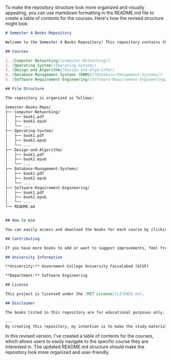 To make the repository structure look more organized and visually appealing, you can use markdown formatting in the README.md file to create a table of contents for the courses. Here's how the revised structure might look:

```markdown
# Semester 4 Books Repository

Welcome to the Semester 4 Books Repository! This repository contains the list of books used for the courses in my current semester.

## Courses

1. [Computer Networking](Computer-Networking/)
2. [Operating System](Operating-System/)
3. [Design and Algorithm](Design-and-Algorithm/)
4. [Database Management Systems (DBMS)](Database-Management-Systems/)
5. [Software Requirement Engineering](Software-Requirement-Engineering/)

## File Structure

The repository is organized as follows:

Semester-Books-Repo/
├── Computer-Networking/
│   ├── book1.pdf
│   ├── book2.epub
│   └── ...
├── Operating-System/
│   ├── book1.pdf
│   ├── book2.epub
│   └── ...
├── Design-and-Algorithm/
│   ├── book1.pdf
│   ├── book2.epub
│   └── ...
├── Database-Management-Systems/
│   ├── book1.pdf
│   ├── book2.epub
│   └── ...
├── Software-Requirement-Engineering/
│   ├── book1.pdf
│   ├── book2.epub
│   └── ...
└── README.md


## How to Use

You can easily access and download the books for each course by clicking on the respective course link above. Each link will take you to the corresponding folder, where you can find and download the relevant books.

## Contributing

If you have more books to add or want to suggest improvements, feel free to contribute to this repository. Please follow the contribution guidelines in the [CONTRIBUTING.md](CONTRIBUTING.md) file.

## University Information

**University:** Government College University Faisalabad (GCUF)

**Department:** Software Engineering

## License

This project is licensed under the [MIT License](LICENSE.md).

## Disclaimer

The books listed in this repository are for educational purposes only. Ensure that you comply with your institution's policies and the book publishers' terms and conditions when using these resources.

---
By creating this repository, my intention is to make the study materials easily accessible for fellow students and foster a collaborative environment. Enjoy your learning journey! 📚
```

In this revised version, I've created a table of contents for the courses, which allows users to easily navigate to the specific course they are interested in. The updated README.md structure should make the repository look more organized and user-friendly.
